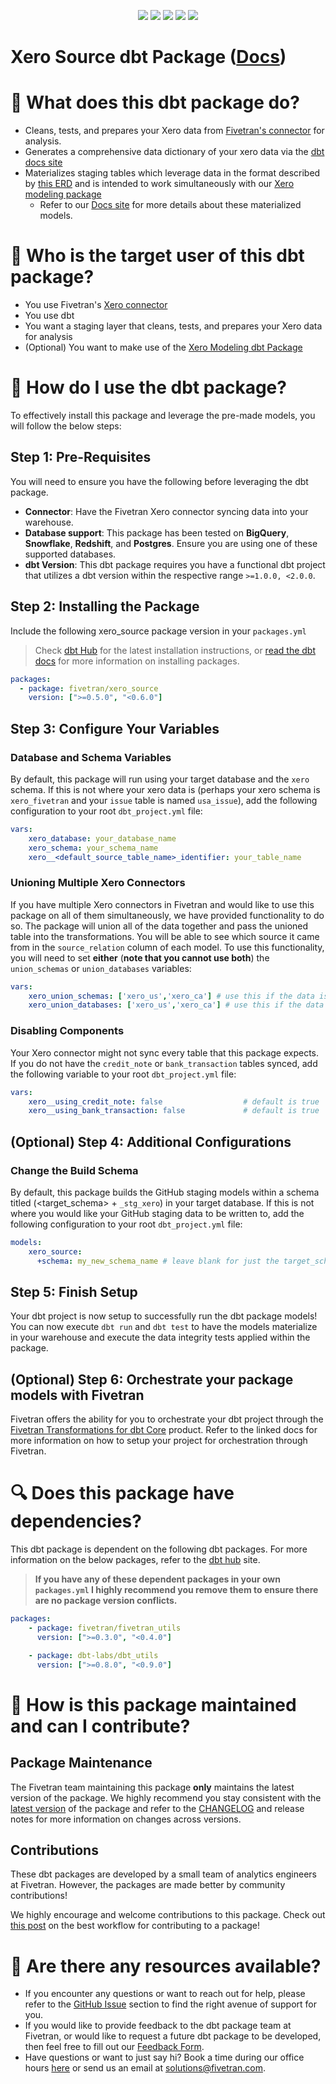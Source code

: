 <p align="center">
    <a alt="License"
        href="https://github.com/fivetran/dbt_xero_source/blob/main/LICENSE">
        <img src="https://img.shields.io/badge/License-Apache%202.0-blue.svg" /></a>
    <a alt="Fivetran-Release"
        href="https://fivetran.com/docs/getting-started/core-concepts#releasephases">
        <img src="https://img.shields.io/badge/Fivetran Release Phase-_Beta-orange.svg" /></a>
    <a alt="dbt-core">
        <img src="https://img.shields.io/badge/dbt_core-version_>=1.0.0_<2.0.0-orange.svg" /></a>
    <a alt="Maintained?">
        <img src="https://img.shields.io/badge/Maintained%3F-yes-green.svg" /></a>
    <a alt="PRs">
        <img src="https://img.shields.io/badge/Contributions-welcome-blueviolet" /></a>
</p>

# Xero Source dbt Package ([Docs](https://fivetran.github.io/dbt_xero_source/))
# 📣 What does this dbt package do?
- Cleans, tests, and prepares your Xero data from [Fivetran's connector](https://fivetran.com/docs/applications/xero) for analysis.
- Generates a comprehensive data dictionary of your xero data via the [dbt docs site](https://fivetran.github.io/dbt_xero_source/)
- Materializes staging tables which leverage data in the format described by [this ERD](https://fivetran.com/docs/applications/xero/#schemainformation) and is intended to work simultaneously with our [Xero modeling package](https://github.com/fivetran/dbt_xero)
    - Refer to our [Docs site](https://fivetran.github.io/dbt_xero_source/#!/overview/xero_source/models/?g_v=1) for more details about these materialized models. 

# 🤔 Who is the target user of this dbt package?
- You use Fivetran's [Xero connector](https://fivetran.com/docs/applications/xero)
- You use dbt
- You want a staging layer that cleans, tests, and prepares your Xero data for analysis
- (Optional) You want to make use of the [Xero Modeling dbt Package](https://github.com/fivetran/dbt_xero)
# 🎯 How do I use the dbt package?
To effectively install this package and leverage the pre-made models, you will follow the below steps:
## Step 1: Pre-Requisites
You will need to ensure you have the following before leveraging the dbt package.
- **Connector**: Have the Fivetran Xero connector syncing data into your warehouse. 
- **Database support**: This package has been tested on **BigQuery**, **Snowflake**, **Redshift**, and **Postgres**. Ensure you are using one of these supported databases.
- **dbt Version**: This dbt package requires you have a functional dbt project that utilizes a dbt version within the respective range `>=1.0.0, <2.0.0`.
## Step 2: Installing the Package
Include the following xero_source package version in your `packages.yml`
> Check [dbt Hub](https://hub.getdbt.com/) for the latest installation instructions, or [read the dbt docs](https://docs.getdbt.com/docs/package-management) for more information on installing packages.
```yaml
packages:
  - package: fivetran/xero_source
    version: [">=0.5.0", "<0.6.0"]
```
## Step 3: Configure Your Variables
### Database and Schema Variables
By default, this package will run using your target database and the `xero` schema. If this is not where your xero data is (perhaps your xero schema is `xero_fivetran` and your `issue` table is named `usa_issue`), add the following configuration to your root `dbt_project.yml` file:

```yml
vars:
    xero_database: your_database_name
    xero_schema: your_schema_name 
    xero__<default_source_table_name>_identifier: your_table_name
```
### Unioning Multiple Xero Connectors
If you have multiple Xero connectors in Fivetran and would like to use this package on all of them simultaneously, we have provided functionality to do so. The package will union all of the data together and pass the unioned table into the transformations. You will be able to see which source it came from in the `source_relation` column of each model. To use this functionality, you will need to set **either** (**note that you cannot use both**) the `union_schemas` or `union_databases` variables:
```yml
vars:
    xero_union_schemas: ['xero_us','xero_ca'] # use this if the data is in different schemas/datasets of the same database/project
    xero_union_databases: ['xero_us','xero_ca'] # use this if the data is in different databases/projects but uses the same schema name
```

### Disabling Components
Your Xero connector might not sync every table that this package expects. If you do not have the `credit_note` or `bank_transaction` tables synced, add the following variable to your root `dbt_project.yml` file:

```yml
vars:
    xero__using_credit_note: false                  # default is true
    xero__using_bank_transaction: false             # default is true
```

## (Optional) Step 4: Additional Configurations
### Change the Build Schema
By default, this package builds the GitHub staging models within a schema titled (<target_schema> + `_stg_xero`) in your target database. If this is not where you would like your GitHub staging data to be written to, add the following configuration to your root `dbt_project.yml` file:

```yml
models:
    xero_source:
      +schema: my_new_schema_name # leave blank for just the target_schema
```

## Step 5: Finish Setup
Your dbt project is now setup to successfully run the dbt package models! You can now execute `dbt run` and `dbt test` to have the models materialize in your warehouse and execute the data integrity tests applied within the package.

## (Optional) Step 6: Orchestrate your package models with Fivetran
Fivetran offers the ability for you to orchestrate your dbt project through the [Fivetran Transformations for dbt Core](https://fivetran.com/docs/transformations/dbt) product. Refer to the linked docs for more information on how to setup your project for orchestration through Fivetran. 

# 🔍 Does this package have dependencies?
This dbt package is dependent on the following dbt packages. For more information on the below packages, refer to the [dbt hub](https://hub.getdbt.com/) site.
> **If you have any of these dependent packages in your own `packages.yml` I highly recommend you remove them to ensure there are no package version conflicts.**
```yml
packages:
    - package: fivetran/fivetran_utils
      version: [">=0.3.0", "<0.4.0"]

    - package: dbt-labs/dbt_utils
      version: [">=0.8.0", "<0.9.0"]
```
# 🙌 How is this package maintained and can I contribute?
## Package Maintenance
The Fivetran team maintaining this package **only** maintains the latest version of the package. We highly recommend you stay consistent with the [latest version](https://hub.getdbt.com/fivetran/xero_source/latest/) of the package and refer to the [CHANGELOG](https://github.com/fivetran/dbt_xero_source/blob/main/CHANGELOG.md) and release notes for more information on changes across versions.

## Contributions
These dbt packages are developed by a small team of analytics engineers at Fivetran. However, the packages are made better by community contributions! 

We highly encourage and welcome contributions to this package. Check out [this post](https://discourse.getdbt.com/t/contributing-to-a-dbt-package/657) on the best workflow for contributing to a package!

# 🏪 Are there any resources available?
- If you encounter any questions or want to reach out for help, please refer to the [GitHub Issue](https://github.com/fivetran/dbt_xero_source/issues/new/choose) section to find the right avenue of support for you.
- If you would like to provide feedback to the dbt package team at Fivetran, or would like to request a future dbt package to be developed, then feel free to fill out our [Feedback Form](https://www.surveymonkey.com/r/DQ7K7WW).
- Have questions or want to just say hi? Book a time during our office hours [here](https://calendly.com/fivetran-solutions-team/fivetran-solutions-team-office-hours) or send us an email at solutions@fivetran.com.